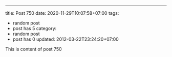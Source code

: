 ---
title: Post 750
date: 2020-11-29T10:07:58+07:00
tags:
  - random post
  - post has 5
category:
  - random post
  - post has 0
updated: 2012-03-22T23:24:20+07:00

This is content of post 750